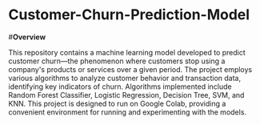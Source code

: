 # Customer-Churn-Prediction-Model
#**Overview**

This repository contains a machine learning model developed to predict customer churn—the phenomenon where customers stop using a company's products or services over a given period. The project employs various algorithms to analyze customer behavior and transaction data, identifying key indicators of churn. Algorithms implemented include Random Forest Classifier, Logistic Regression, Decision Tree, SVM, and KNN. This project is designed to run on Google Colab, providing a convenient environment for running and experimenting with the models.
